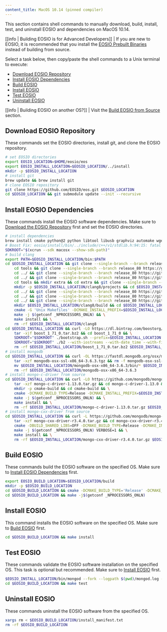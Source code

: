 ```yaml
---
content_title: MacOS 10.14 (pinned compiler)
---
```


<!-- This document is aggregated by our internal documentation tool to generate EOSIO documentation. The code within the codeblocks below is used in our CI/CD. It will be converted line by line into statements inside of a temporary Dockerfile and used to build our docker tag for this OS. Therefore, COPY and other Dockerfile-isms are not permitted. Code changes will update hashes and regenerate new docker images, so use with caution and do not modify unless necessary. -->

This section contains shell commands to manually download, build, install, test, and uninstall EOSIO and dependencies on MacOS 10.14.

[[info | Building EOSIO is for Advanced Developers]]
| If you are new to EOSIO, it is recommended that you install the [EOSIO Prebuilt Binaries](../../../../00_install-prebuilt-binaries.md) instead of building from source.

Select a task below, then copy/paste the shell commands to a Unix terminal to execute:

* [Download EOSIO Repository](#download-eosio-repository)
* [Install EOSIO Dependencies](#install-eosio-dependencies)
* [Build EOSIO](#build-eosio)
* [Install EOSIO](#install-eosio)
* [Test EOSIO](#test-eosio)
* [Uninstall EOSIO](#uninstall-eosio)

[[info | Building EOSIO on another OS?]]
| Visit the [Build EOSIO from Source](../../../index.md) section.

## Download EOSIO Repository
These commands set the EOSIO directories, install git, and clone the EOSIO repository.
<!-- DAC CLONE -->
```sh
# set EOSIO directories
export EOSIO_LOCATION=$HOME/eosio/eos
export EOSIO_INSTALL_LOCATION=$EOSIO_LOCATION/../install
mkdir -p $EOSIO_INSTALL_LOCATION
# install git
brew update && brew install git
# clone EOSIO repository
git clone https://github.com/EOSIO/eos.git $EOSIO_LOCATION
cd $EOSIO_LOCATION && git submodule update --init --recursive
```
<!-- DAC CLONE END -->

## Install EOSIO Dependencies
These commands install the EOSIO software dependencies. Make sure to [Download the EOSIO Repository](#download-eosio-repository) first and set the EOSIO directories.
<!-- DAC DEPS -->
```sh
# install dependencies
brew install cmake python@2 python libtool libusb graphviz automake wget gmp pkgconfig doxygen openssl@1.1 jq || :
# Boost Fix: eosio/install/bin/../include/c++/v1/stdlib.h:94:15: fatal error: 'stdlib.h' file not found
SDKROOT="$(xcrun --sdk macosx --show-sdk-path)"
# build clang
export PATH=$EOSIO_INSTALL_LOCATION/bin:$PATH
cd $EOSIO_INSTALL_LOCATION && git clone --single-branch --branch release_80 https://git.llvm.org/git/llvm.git clang8 && cd clang8 && git checkout 18e41dc && \
    cd tools && git clone --single-branch --branch release_80 https://git.llvm.org/git/lld.git && cd lld && git checkout d60a035 && \
    cd ../ && git clone --single-branch --branch release_80 https://git.llvm.org/git/polly.git && cd polly && git checkout 1bc06e5 && \
    cd ../ && git clone --single-branch --branch release_80 https://git.llvm.org/git/clang.git clang && cd clang && git checkout a03da8b && \
    cd tools && mkdir extra && cd extra && git clone --single-branch --branch release_80 https://git.llvm.org/git/clang-tools-extra.git && cd clang-tools-extra && git checkout 6b34834 && \
    mkdir -p $EOSIO_INSTALL_LOCATION/clang8/projects && cd $EOSIO_INSTALL_LOCATION/clang8/projects && git clone --single-branch --branch release_80 https://git.llvm.org/git/libcxx.git && cd libcxx && git checkout 1853712 && \
    cd ../ && git clone --single-branch --branch release_80 https://git.llvm.org/git/libcxxabi.git && cd libcxxabi && git checkout d7338a4 && \
    cd ../ && git clone --single-branch --branch release_80 https://git.llvm.org/git/libunwind.git && cd libunwind && git checkout 57f6739 && \
    cd ../ && git clone --single-branch --branch release_80 https://git.llvm.org/git/compiler-rt.git && cd compiler-rt && git checkout 5bc7979 && \
    mkdir $EOSIO_INSTALL_LOCATION/clang8/build && cd $EOSIO_INSTALL_LOCATION/clang8/build && \
    cmake -G 'Unix Makefiles' -DCMAKE_INSTALL_PREFIX=$EOSIO_INSTALL_LOCATION -DLLVM_BUILD_EXTERNAL_COMPILER_RT=ON -DLLVM_BUILD_LLVM_DYLIB=ON -DLLVM_ENABLE_LIBCXX=ON -DLLVM_ENABLE_RTTI=ON -DLLVM_INCLUDE_DOCS=OFF -DLLVM_OPTIMIZED_TABLEGEN=ON -DLLVM_TARGETS_TO_BUILD=X86 -DCMAKE_BUILD_TYPE=Release .. && \
    make -j $(getconf _NPROCESSORS_ONLN) && \
    make install && \
    rm -rf $EOSIO_INSTALL_LOCATION/clang8
cd $EOSIO_INSTALL_LOCATION && curl -LO https://dl.bintray.com/boostorg/release/1.71.0/source/boost_1_71_0.tar.bz2 && \
    tar -xjf boost_1_71_0.tar.bz2 && cd boost_1_71_0 && \
    SDKROOT="$SDKROOT" ./bootstrap.sh --prefix=$EOSIO_INSTALL_LOCATION && \
    SDKROOT="$SDKROOT" ./b2 --with-iostreams --with-date_time --with-filesystem --with-system --with-program_options --with-chrono --with-test -q -j$(getconf _NPROCESSORS_ONLN) install && \
    rm -rf $EOSIO_INSTALL_LOCATION/boost_1_71_0.tar.bz2 $EOSIO_INSTALL_LOCATION/boost_1_71_0
# install mongodb
cd $EOSIO_INSTALL_LOCATION && curl -OL https://fastdl.mongodb.org/osx/mongodb-osx-ssl-x86_64-3.6.3.tgz
    tar -xzf mongodb-osx-ssl-x86_64-3.6.3.tgz && rm -f mongodb-osx-ssl-x86_64-3.6.3.tgz && \
    mv $EOSIO_INSTALL_LOCATION/mongodb-osx-x86_64-3.6.3/bin/* $EOSIO_INSTALL_LOCATION/bin/ && \
    rm -rf $EOSIO_INSTALL_LOCATION/mongodb-osx-x86_64-3.6.3
# install mongo-c-driver from source
cd $EOSIO_INSTALL_LOCATION && curl -LO https://github.com/mongodb/mongo-c-driver/releases/download/1.13.0/mongo-c-driver-1.13.0.tar.gz && \
    tar -xzf mongo-c-driver-1.13.0.tar.gz && cd mongo-c-driver-1.13.0 && \
    mkdir -p cmake-build && cd cmake-build && \
    cmake -DCMAKE_BUILD_TYPE=Release -DCMAKE_INSTALL_PREFIX=$EOSIO_INSTALL_LOCATION -DENABLE_BSON=ON -DENABLE_SSL=DARWIN -DENABLE_AUTOMATIC_INIT_AND_CLEANUP=OFF -DENABLE_STATIC=ON -DENABLE_ICU=OFF -DENABLE_SASL=OFF -DENABLE_SNAPPY=OFF .. && \
    make -j $(getconf _NPROCESSORS_ONLN) && \
    make install && \
    rm -rf $EOSIO_INSTALL_LOCATION/mongo-c-driver-1.13.0.tar.gz $EOSIO_INSTALL_LOCATION/mongo-c-driver-1.13.0
# install mongo-cxx-driver from source
cd $EOSIO_INSTALL_LOCATION && curl -L https://github.com/mongodb/mongo-cxx-driver/archive/r3.4.0.tar.gz -o mongo-cxx-driver-r3.4.0.tar.gz && \
    tar -xzf mongo-cxx-driver-r3.4.0.tar.gz && cd mongo-cxx-driver-r3.4.0/build && \
    cmake -DBUILD_SHARED_LIBS=OFF -DCMAKE_BUILD_TYPE=Release -DCMAKE_INSTALL_PREFIX=$EOSIO_INSTALL_LOCATION .. && \
    make -j $(getconf _NPROCESSORS_ONLN) VERBOSE=1 && \
    make install && \
    rm -rf $EOSIO_INSTALL_LOCATION/mongo-cxx-driver-r3.4.0.tar.gz $EOSIO_INSTALL_LOCATION/mongo-cxx-driver-r3.4.0
```
<!-- DAC DEPS END -->

## Build EOSIO
These commands build the EOSIO software on the specified OS. Make sure to [Install EOSIO Dependencies](#install-eosio-dependencies) first.
<!-- DAC BUILD -->
```sh
export EOSIO_BUILD_LOCATION=$EOSIO_LOCATION/build
mkdir -p $EOSIO_BUILD_LOCATION
cd $EOSIO_BUILD_LOCATION && cmake -DCMAKE_BUILD_TYPE='Release' -DCMAKE_TOOLCHAIN_FILE=$EOSIO_LOCATION/scripts/pinned_toolchain.cmake -DCMAKE_INSTALL_PREFIX=$EOSIO_INSTALL_LOCATION -DBUILD_MONGO_DB_PLUGIN=true ..
cd $EOSIO_BUILD_LOCATION && make -j$(getconf _NPROCESSORS_ONLN)
```
<!-- DAC BUILD END -->

## Install EOSIO
This command installs the EOSIO software on the specified OS. Make sure to [Build EOSIO](#build-eosio) first.
<!-- DAC INSTALL -->
```sh
cd $EOSIO_BUILD_LOCATION && make install
```
<!-- DAC INSTALL END -->

## Test EOSIO
These commands validate the EOSIO software installation on the specified OS. This task is optional but recommended. Make sure to [Install EOSIO](#install-eosio) first.
<!-- DAC IGNORE -->
```sh
$EOSIO_INSTALL_LOCATION/bin/mongod --fork --logpath $(pwd)/mongod.log --dbpath $(pwd)/mongodata
cd $EOSIO_BUILD_LOCATION && make test
```
<!-- DAC IGNORE END -->

## Uninstall EOSIO
These commands uninstall the EOSIO software from the specified OS.
<!-- DAC UNINSTALL -->
```sh
xargs rm < $EOSIO_BUILD_LOCATION/install_manifest.txt
rm -rf $EOSIO_BUILD_LOCATION
```
<!-- DAC UNINSTALL END -->